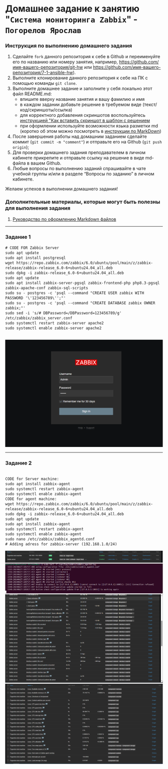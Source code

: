 # Домашнее задание к занятию "`Система мониторинга Zabbix`" - `Погорелов Ярослав`


### Инструкция по выполнению домашнего задания

   1. Сделайте `fork` данного репозитория к себе в Github и переименуйте его по названию или номеру занятия, например, https://github.com/имя-вашего-репозитория/git-hw или  https://github.com/имя-вашего-репозитория/7-1-ansible-hw).
   2. Выполните клонирование данного репозитория к себе на ПК с помощью команды `git clone`.
   3. Выполните домашнее задание и заполните у себя локально этот файл README.md:
      - впишите вверху название занятия и вашу фамилию и имя
      - в каждом задании добавьте решение в требуемом виде (текст/код/скриншоты/ссылка)
      - для корректного добавления скриншотов воспользуйтесь [инструкцией "Как вставить скриншот в шаблон с решением](https://github.com/netology-code/sys-pattern-homework/blob/main/screen-instruction.md)
      - при оформлении используйте возможности языка разметки md (коротко об этом можно посмотреть в [инструкции  по MarkDown](https://github.com/netology-code/sys-pattern-homework/blob/main/md-instruction.md))
   4. После завершения работы над домашним заданием сделайте коммит (`git commit -m "comment"`) и отправьте его на Github (`git push origin`);
   5. Для проверки домашнего задания преподавателем в личном кабинете прикрепите и отправьте ссылку на решение в виде md-файла в вашем Github.
   6. Любые вопросы по выполнению заданий спрашивайте в чате учебной группы и/или в разделе “Вопросы по заданию” в личном кабинете.
   
Желаем успехов в выполнении домашнего задания!
   
### Дополнительные материалы, которые могут быть полезны для выполнения задания

1. [Руководство по оформлению Markdown файлов](https://gist.github.com/Jekins/2bf2d0638163f1294637#Code)

---

### Задание 1


```
# CODE FOR Zabbix Server
sudo apt update
sudo apt install postgresql
wget https://repo.zabbix.com/zabbix/6.0/ubuntu/pool/main/z/zabbix-release/zabbix-release_6.0-6+ubuntu24.04_all.deb
sudo dpkg -i zabbix-release_6.0-6+ubuntu24.04_all.deb
sudo apt update
sudo apt install zabbix-server-pgsql zabbix-frontend-php php8.3-pgsql zabbix-apache-conf zabbix-sql-scripts
sudo su - postgres -c 'psql --command "CREATE USER zabbix WITH PASSWORD '\'123456789\'';"'
sudo su - postgres -c 'psql --command "CREATE DATABASE zabbix OWNER zabbix;"'
sudo sed -i 's/# DBPassword=/DBPassword=123456789/g' /etc/zabbix/zabbix_server.conf 
sudo systemctl restart zabbix-server apache2
sudo systemctl enable zabbix-server apache2


```

![скрин входа в админку заббикса](https://github.com/Toazter426/zabbix-1/blob/main/img/zabbix-adminka.PNG)


---

### Задание 2

```

CODE for Server machine:
sudo apt install zabbix-agent
sudo systemctl restart zabbix-agent
sudo systemctl enable zabbix-agent
CODE for agent machine:
wget https://repo.zabbix.com/zabbix/6.0/ubuntu/pool/main/z/zabbix-release/zabbix-release_6.0-6+ubuntu24.04_all.deb
sudo dpkg -i zabbix-release_6.0-6+ubuntu24.04_all.deb
sudo apt update
sudo apt install zabbix-agent
sudo systemctl restart zabbix-agent
sudo systemctl enable zabbix-agent
sudo nano /etc/zabbix/zabbix_agentd.conf
# Adding adress for zabbix-server (192.168.1.0/24)

```
![доступные агенты](https://github.com/Toazter426/zabbix-1/blob/main/img/zabbix-hosts.PNG)
![Логи агета](https://github.com/Toazter426/zabbix-1/blob/main/img/zabbix-agent-log.PNG)
![Latest Data-Server](https://github.com/Toazter426/zabbix-1/blob/main/img/zabbix-agent1.PNG)
![Latest Data-Server](https://github.com/Toazter426/zabbix-1/blob/main/img/zabbix-agent2.PNG)


